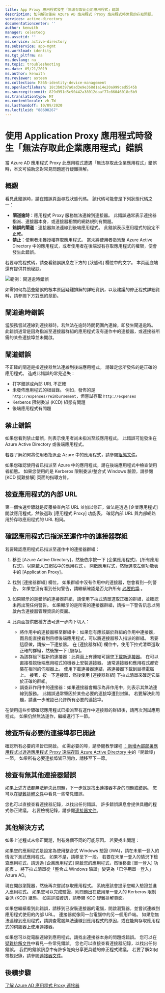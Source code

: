 ```yaml
---
title: App Proxy 應用程式發生「無法存取此公司應用程式」錯誤
description: 如何解決使用 Azure AD 應用程式 Proxy 應用程式時常見的存取問題。
services: active-directory
documentationcenter: ''
author: kenwith
manager: celestedg
ms.assetid: ''
ms.service: active-directory
ms.subservice: app-mgmt
ms.workload: identity
ms.tgt_pltfrm: na
ms.devlang: na
ms.topic: troubleshooting
ms.date: 05/21/2019
ms.author: kenwith
ms.reviewer: asteen
ms.collection: M365-identity-device-management
ms.openlocfilehash: 18c3b0397a0ad3e9e368d1a14e20a999ced5545b
ms.sourcegitcommit: 829d951d5c90442a38012daaf77e86046018e5b9
ms.translationtype: MT
ms.contentlocale: zh-TW
ms.lasthandoff: 10/09/2020
ms.locfileid: "88690267"
---
```

# <a name="cant-access-this-corporate-application-error-when-using-an-application-proxy-application"></a>使用 Application Proxy 應用程式時發生「無法存取此企業應用程式」錯誤

當 Azure AD 應用程式 Proxy 此應用程式遭遇「無法存取此企業應用程式」錯誤時，本文可協助您對常見問題進行疑難排解。

## <a name="overview"></a>概觀

看見此錯誤時，請在錯誤頁面尋找狀態代碼。 該代碼可能會是下列狀態代碼之一：

- **閘道逾時**：應用程式 Proxy 服務無法連線到連接器。 此錯誤通常表示連接器指派、連接器本身，或連接器相關的網路規則有問題。
- **錯誤的閘道**：連接器無法連線到後端應用程式。 此錯誤表示應用程式的設定不正確。
- **禁止**：使用者未獲授權存取應用程式。 當未將使用者指派至 Azure Active Directory 中的應用程式，或者使用者在後端沒有存取應用程式的權限，便會發生此錯誤。

若要尋找程式碼，請查看錯誤訊息左下方的 [狀態碼] 欄位中的文字。 本頁面底端還有提供其他秘訣。

![範例：閘道逾時錯誤](./media/application-proxy-sign-in-bad-gateway-timeout-error/connection-problem.png)

如需如何為這些錯誤的根本原因疑難排解的詳細資訊，以及建議的修正程式詳細資料，請參閱下方對應的章節。

## <a name="gateway-timeout-errors"></a>閘道逾時錯誤

當服務嘗試連線到連接器時，若無法在逾時時間範圍內連線，即發生閘道逾時。 此錯誤通常是因為指派至連接器群組的應用程式沒有運作中的連接器，或連接器所需的某些連接埠並未開啟。

## <a name="bad-gateway-errors"></a>閘道錯誤

不正確的閘道是指連接器無法連線到後端應用程式。 請確定您所發佈的是正確的應用程式。 造成此錯誤的常見過失︰

- 打字錯誤或內部 URL 不正確
- 未發佈應用程式的根目錄。 例如，發佈的是 `http://expenses/reimbursement`，但嘗試存取 `http://expenses`
- Kerberos 限制委派 (KCD) 組態有問題
- 後端應用程式有問題

## <a name="forbidden-errors"></a>禁止錯誤

如果您看到禁止錯誤，則表示使用者尚未指派至該應用程式。 此錯誤可能發生在 Azure Active Directory 或後端應用程式。

若要了解如何將使用者指派至 Azure 中的應用程式，請參閱[組態文件](application-proxy-add-on-premises-application.md#test-the-application)。

如果您確認使用者已指派至 Azure 中的應用程式，請在後端應用程式中檢查使用者組態。 如果您使用的是 Kerberos 限制委派/整合式 Windows 驗證，請參閱 [KCD 疑難排解] 頁面的指導方針。

## <a name="check-the-applications-internal-url"></a>檢查應用程式的內部 URL

第一個快速步驟就是反覆檢查內部 URL 並加以修正，做法是透過 [企業應用程式] 開啟應用程式，然後選取 [應用程式 Proxy] 功能表。 確認內部 URL 與內部網路用於存取應用程式的 URL 相同。

## <a name="check-the-application-is-assigned-to-a-working-connector-group"></a>確認應用程式已指派至運作中的連接器群組

若要確認應用程式已指派至運作中的連接器群組：

1. 移至 [Azure Active Directory]，然後依序按一下 [企業應用程式]、[所有應用程式]，以開啟入口網站中的應用程式  。 開啟應用程式，然後選取左側功能表中的 [Application Proxy]。
1. 找到 [連接器群組] 欄位。 如果群組中沒有作用中的連接器，您會看到一則警告。 如果您沒有看到任何警告，請繼續確認是否允許所有 [必要的埠](application-proxy-add-on-premises-application.md) 。
1. 如果顯示的是錯誤的連接器群組，請使用下拉式清單選取正確的群組，並確認未再出現任何警告。 如果顯示的是所需的連接器群組，請按一下警告訊息以開啟內含連接器管理資訊的頁面。
1. 此頁面提供數種方法可進一步向下切入：

   - 將作用中的連接器移至群組中：如果您有應該屬於群組的作用中連接器，而且能直接看到目標後端應用程式，可以將連接器移入指派的群組。 若要這麼做，請按一下連接器。 在 [連接器群組] 欄位中，使用下拉式清單選取正確的群組，然後按一下 [儲存]。
   - 為該群組下載新的連接器：此頁面上有連結可讓您[下載新連接器](https://download.msappproxy.net/Subscription/d3c8b69d-6bf7-42be-a529-3fe9c2e70c90/Connector/Download)。 在可以直接檢視後端應用程式的機器上安裝連接器。 通常連接器和應用程式都安裝在相同的伺服器上。 使用下載連接器連結，將連接器下載到目標電腦上。 接著，按一下連接器，然後使用 [連接器群組] 下拉式清單來確定它屬於正確的群組。
   - 調查非作用中的連接器：如果連接器會顯示為非作用中，則表示其無法連線到服務。 此錯誤通常肇因於某些必要的連接埠遭到封鎖。 若要解決此問題，請進一步確認已允許所有必要的連接埠。

在使用這些步驟確認應用程式已指派至有運作中連接器的群組後，請再次測試應用程式。 如果仍然無法運作，繼續進行下一節。

## <a name="check-all-required-ports-are-open"></a>檢查所有必要的連接埠都已開啟

確認所有必要的埠皆已開啟。 如需必要的埠，請參閱教學課程 [：新增內部部署應用程式以透過應用程式 Proxy 遠端存取 Azure Active Directory 中](application-proxy-add-on-premises-application.md)的「開啟埠」一節。 如果所有必要連接埠皆已開啟，請移至下一節。

## <a name="check-for-other-connector-errors"></a>檢查有無其他連接器錯誤

如果上述方法都無法解決此問題，下一步就是找出連接器本身的問題或錯誤。 您可以在[疑難排解文件](https://docs.microsoft.com/azure/active-directory/active-directory-application-proxy-troubleshoot#connector-errors)中看見一些常見錯誤。

您也可以直接查看連接器記錄，以找出任何錯誤。 許多錯誤訊息會提供具體的程式修正建議。 若要檢視記錄，請參閱[連接器文件](application-proxy-connectors.md#under-the-hood)。

## <a name="additional-resolutions"></a>其他解決方式

如果上述程式未修正問題，則有幾個不同的可能原因。 若要找出問題︰

如果您的應用程式是設定為使用整合式 Windows 驗證 (IWA)，請在未單一登入的情況下測試應用程式。 如果不是，請移至下一段。 若要在未單一登入的情況下檢查應用程式，請透過 [企業應用程式] 開啟您的應用程式，然後移至 [單一登入] 功能表 。 將下拉式清單從「整合式 Windows 驗證」變更為「已停用單一登入」 Azure AD。

現在開啟瀏覽器，然後再次嘗試存取應用程式。 系統應該會提示您輸入驗證並進入應用程式。 如果您可以完成驗證，則問題出在啟用單一登入的 Kerberos 限制委派 (KCD) 組態。 如需詳細資訊，請參閱 KCD 疑難排解頁面。

如果您繼續看到此錯誤，請移到已安裝連接器的電腦，開啟瀏覽器，並嘗試連線到應用程式使用的內部 URL。 連接器就像同一台電腦中的另一個用戶端。 如果您無法連線到應用程式，請調查電腦無法連線到應用程式的原因，或在能夠存取應用程式的伺服器上使用連接器。

如果您可以從電腦連線到應用程式，請找出連接器本身的問題或錯誤。 您可以在[疑難排解文件](application-proxy-troubleshoot.md#connector-errors)中看見一些常見錯誤。 您也可以直接查看連接器記錄，以找出任何錯誤。 我們的錯誤訊息中有許多能夠分享更具體的修正程式建議。 若要了解如何檢視記錄，請參閱[連接器文件](application-proxy-connectors.md#under-the-hood)。

## <a name="next-steps"></a>後續步驟

[了解 Azure AD 應用程式 Proxy 連接器](application-proxy-connectors.md)
